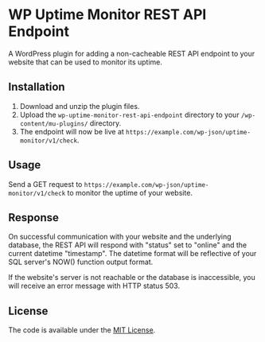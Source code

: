 # WP Uptime Monitor REST API Endpoint

A WordPress plugin for adding a non-cacheable REST API endpoint to your website that can be used to monitor its uptime.

## Installation

1. Download and unzip the plugin files.
2. Upload the `wp-uptime-monitor-rest-api-endpoint` directory to your `/wp-content/mu-plugins/` directory.
3. The endpoint will now be live at `https://example.com/wp-json/uptime-monitor/v1/check`.

## Usage

Send a GET request to `https://example.com/wp-json/uptime-monitor/v1/check` to monitor the uptime of your website.

## Response

On successful communication with your website and the underlying database, the REST API will respond with "status" set to "online" and the current datetime "timestamp". The datetime format will be reflective of your SQL server's NOW() function output format.

If the website's server is not reachable or the database is inaccessible, you will receive an error message with HTTP status 503.

## License

The code is available under the [MIT License](https://github.com/tombonez/wp-uptime-monitor-rest-api-endpoint/blob/main/LICENSE).
